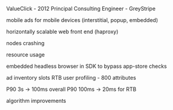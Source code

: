 ValueClick - 2012
Principal Consulting Engineer - GreyStripe

mobile ads for mobile devices (interstitial, popup, embedded)

horizontally scalable web front end (haproxy)

nodes crashing

resource usage

embedded headless browser in SDK to bypass app-store checks

ad inventory slots
RTB
user profiling - 800 attributes


P90 3s -> 100ms overall
P90 100ms -> 20ms for RTB

algorithm improvements


 